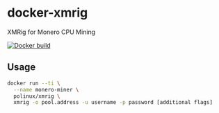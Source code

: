 # docker-xmrig

XMRig for Monero CPU Mining

[![Docker build](https://dockeri.co/image/polinux/xmrig)](https://hub.docker.com/r/polinux/xmrig/)

## Usage

```bash
docker run --ti \
  --name monero-miner \
  polinux/xmrig \
  xmrig -o pool.address -u username -p password [additional flags]
```

